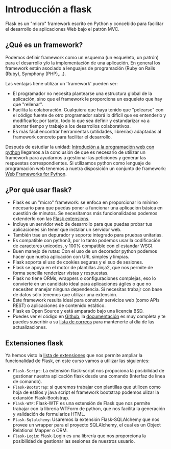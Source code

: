 # Introducción a flask

Flask es un "micro" framework escrito en Python y concebido para facilitar el desarrollo de aplicaciones Web bajo el patrón MVC.

## ¿Qué es un framework?

Podemos definir framework como un esquema (un esqueleto, un patrón) para el desarrollo y/o la implementación de una aplicación. En general los framework están asociado a lenguajes de programación (Ruby on Rails (Ruby), Symphony (PHP),...).

Las ventajas tiene utilizar un ‘framework’ pueden ser:

* El programador no necesita plantearse una estructura global de la aplicación, sino que el framework le proporciona un esqueleto que hay que "rellenar".
* Facilita la colaboración. Cualquiera que haya tenido que "pelearse" con el código fuente de otro programador sabrá lo difícil que es entenderlo y modificarlo; por tanto, todo lo que sea definir y estandarizar va a ahorrar tiempo y trabajo a los desarrollos colaborativos.
* Es más fácil encontrar herramientas (utilidades, librerías) adaptadas al framework concreto para facilitar el desarrollo.

Después de estudiar la unidad: [Introdución a la programación web con python](../u4) llegamos a la conclusión de que es necesario de utilizar un framework para ayudarnos a gestionar las peticiones y generar las respuestas correspondientes. Si utilizamos python como lenguaje de programación web tenemos a nuetra disposición un conjunto de framework: [Web Frameworks for Python](https://wiki.python.org/moin/WebFrameworks).

## ¿Por qué usar flask?

* Flask es un "micro" framework: se enfoca en proporcionar lo mínimo necesario para que puedas poner a funcionar una aplicación básica en cuestión de minutos. Se necesitamos más funcionalidades podemos extenderlo con las [Flask extensions](http://flask.pocoo.org/extensions/).
* Incluye un servidor web de desarrollo para que puedas probar tus aplicaciones sin tener que instalar un servidor web.
* También trae un depurador y soporte integrado para pruebas unitarias. 
* Es compatible con python3, por lo tanto podemos usar la codificación de caracteres unicodes, y 100% compatible con el estandar WSGI.
* Buen manejo de rutas: Con el uso de un decorador python podemos hacer que nuetra aplicación con URL simples y limpias.
* Flask soporta el uso de cookies seguras y el suo de sesiones.
* Flask se apoya en el motor de plantillas Jinja2, que nos permite de forma sencilla renderizar vistas y respuestas.
* Flask no tiene ORMs, wrappers o configuraciones complejas, eso lo convierte en un candidato ideal para aplicaciones ágiles o que no necesiten manejar ninguna dependencia. Si necesitas trabajr con base de datos sólo tenemos que utilizar una extensión.
* Este framework resulta ideal para construir servicios web (como APIs REST) o aplicaciones de contenido estático.
* Flask es Open Source y está amparado bajo una licencia BSD.
* Puedes ver el código en [Github](https://github.com/pallets/flask), la [documentación](https://github.com/pallets/flask) es muy completa y te puedes suscribir a su [lista de correos](http://flask.pocoo.org/mailinglist/) para mantenerte al día de las actualizaciones.

## Extensiones flask

Ya hemos visto la [lista de extensiones]((http://flask.pocoo.org/extensions/)) que nos permite ampliar la funcionalidad de Flask, en este curso vamos a utilizar las siguientes:

* `Flask-Script`: La extensión flask-script nos propociona la posibilidad de gestionar nuestra aplicación flask desde una comando (Interfaz de línea de comando).
* `Flask-Bootstrap`: si queremos trabajar con plantillas que utilicen como hoja de estilos y java script el framework bootstrap podemos ulizar la extansión Flask-Bootstrap.
* `Flask-WTF`: Flask-WTF es una extensión de Flask que nos permite trabajar con la librería WTForm de python, que nos facilita la generación y validación de formularios HTML.
* `Flask-Sqlalchemy`: Usaremos la extensión Flask-SQLAlchemy que nos provee un wrapper para el proyecto SQLAlchemy, el cual es un Object Relational Mapper o ORM.
* `Flask-Login`: Flask-Login es una librería que nos proporciona la posibilidad de gestionar las sesiones de nuestros usuario.


